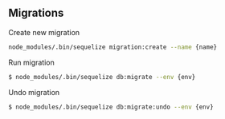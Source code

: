 Migrations
--------------
Create new migration

```sh
node_modules/.bin/sequelize migration:create --name {name}
```

Run migration

```sh
$ node_modules/.bin/sequelize db:migrate --env {env}
```

Undo migration
```sh
$ node_modules/.bin/sequelize db:migrate:undo --env {env}
```
